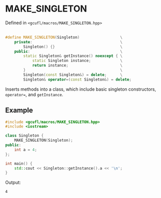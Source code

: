 # MAKE_SINGLETON
Defined in `<gcufl/macros/MAKE_SINGLETON.hpp>`
<br/><br/>
```cpp
#define MAKE_SINGLETON(Singleton)                  \
    private:                                       \
        Singleton() {}                             \
    public:                                        \
        static Singleton& getInstance() noexcept { \
            static Singleton instance;             \
            return instance;                       \
        }                                          \
        Singleton(const Singleton&) = delete;      \
        Singleton& operator=(const Singleton&) = delete;
```
Inserts methods into a class, which include basic singleton constructors, `operator=`, and `getInstance`.
## Example
```cpp
#include <gcufl/macros/MAKE_SINGLETON.hpp>
#include <iostream>

class Singleton {
	MAKE_SINGLETON(Singleton);
public:
	int a = 4;
};

int main() {
	std::cout << Singleton::getInstance().a << '\n';
}
```
Output:
```
4
```
